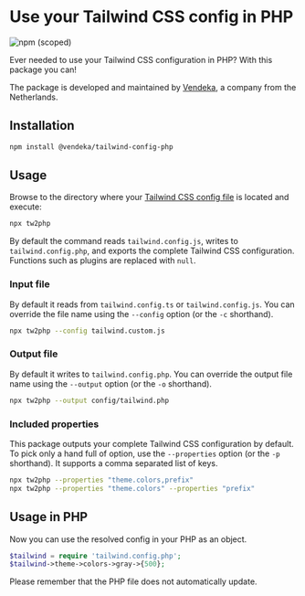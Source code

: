 # Use your Tailwind CSS config in PHP

![npm (scoped)](https://img.shields.io/npm/v/@vendeka/tailwind-config-php)

Ever needed to use your Tailwind CSS configuration in PHP? With this package you can!

The package is developed and maintained by [Vendeka](https://www.vendeka.nl/), a company from the Netherlands.

## Installation

```sh
npm install @vendeka/tailwind-config-php
```

## Usage

Browse to the directory where your [Tailwind CSS config file](https://tailwindcss.com/docs/configuration/) is located and execute:

```sh
npx tw2php
```

By default the command reads `tailwind.config.js`, writes to `tailwind.config.php`, and exports the complete Tailwind CSS configuration. Functions such as plugins are replaced with `null`.

### Input file

By default it reads from `tailwind.config.ts` or `tailwind.config.js`. You can override the file name using the `--config` option (or the `-c` shorthand).

```sh
npx tw2php --config tailwind.custom.js
```

### Output file

By default it writes to `tailwind.config.php`. You can override the output file name using the `--output` option (or the `-o` shorthand).

```sh
npx tw2php --output config/tailwind.php
```

### Included properties

This package outputs your complete Tailwind CSS configuration by default. To pick only a hand full of option, use the `--properties` option (or the `-p` shorthand). It supports a comma separated list of keys.

```sh
npx tw2php --properties "theme.colors,prefix"
npx tw2php --properties "theme.colors" --properties "prefix"
```

## Usage in PHP

Now you can use the resolved config in your PHP as an object.

```php
$tailwind = require 'tailwind.config.php';
$tailwind->theme->colors->gray->{500};
```

Please remember that the PHP file does not automatically update.
